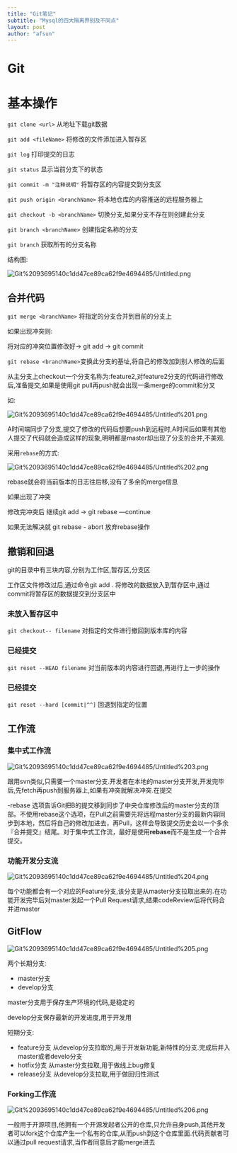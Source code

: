 ```yaml
---
title: "Git笔记"
subtitle: "Mysql的四大隔离界别及不同点"
layout: post
author: "afsun"
---
```

# Git

# 基本操作

`git clone <url>`      从地址下载git数据

`git add <fileName>`  将修改的文件添加进入暂存区

`git log` 打印提交的日志

`git status` 显示当前分支下的状态

`git commit -m "注释说明"`  将暂存区的内容提交到分支区

`git push origin <branchName>` 将本地仓库的内容推送的远程服务器上

`git checkout -b <branchName>`  切换分支,如果分支不存在则创建此分支

`git branch <branchName>` 创建指定名称的分支

`git branch`   获取所有的分支名称

结构图:

![Git%2093695140c1dd47ce89ca62f9e4694485/Untitled.png](http://tuchuansun.oss-cn-hangzhou.aliyuncs.com/typora/202005/09/134500-46636.png)

## 合并代码

`git merge <branchName>` 将指定的分支合并到目前的分支上

如果出现冲突则:

将对应的冲突位置修改好→ git add → git commit 

`git rebase <branchName>`变换此分支的基址,将自己的修改加到别人修改的后面

从主分支上checkout一个分支名称为:feature2,对feature2分支的代码进行修改后,准备提交,如果是使用git pull再push就会出现一条merge的commit和分叉

如:

![Git%2093695140c1dd47ce89ca62f9e4694485/Untitled%201.png](http://tuchuansun.oss-cn-hangzhou.aliyuncs.com/typora/202005/09/134535-791734.png)

A时间端同步了分支,提交了修改的代码后想要push到远程时,A时间后如果有其他人提交了代码就会造成这样的现象,明明都是master却出现了分支的合并,不美观.

采用`rebase`的方式:

![Git%2093695140c1dd47ce89ca62f9e4694485/Untitled%202.png](http://tuchuansun.oss-cn-hangzhou.aliyuncs.com/typora/202005/09/134535-995958.png)

rebase就会将当前版本的日志往后移,没有了多余的merge信息

如果出现了冲突

修改完冲突后 继续git add → git rebase —continue

如果无法解决就 git rebase - abort 放弃rebase操作

## 撤销和回退

git的目录中有三块内容,分别为工作区,暂存区,分支区

工作区文件修改过后,通过命令git add . 将修改的数据放入到暂存区中,通过commit将暂存区的数据提交到分支区中

### 未放入暂存区中

`git checkout-- filename` 对指定的文件进行撤回到版本库的内容

### 已经提交

`git reset --HEAD filename` 对当前版本的内容进行回退,再进行上一步的操作

### 已经提交

`git reset --hard [commit|^^]` 回退到指定的位置

## 工作流

### 集中式工作流
![Git%2093695140c1dd47ce89ca62f9e4694485/Untitled%203.png](http://tuchuansun.oss-cn-hangzhou.aliyuncs.com/typora/202005/09/134609-64281.png)

跟用svn类似,只需要一个master分支.开发者在本地的master分支开发,开发完毕后,先fetch再push到服务器上,如果有冲突就解决冲突.在提交

-rebase 选项告诉Git把B的提交移到同步了中央仓库修改后的master分支的顶部。不使用rebase这个选项，在Pull之前需要先将远程master分支的最新内容同步到本地，然后将自己的修改加进去，再Pull，这样会导致提交历史会以一个多余『合并提交』结尾。对于集中式工作流，最好是使用**rebase**而不是生成一个合并提交。

### 功能开发分支流

 

![Git%2093695140c1dd47ce89ca62f9e4694485/Untitled%204.png](http://tuchuansun.oss-cn-hangzhou.aliyuncs.com/typora/202005/09/134647-572258.png)

每个功能都会有一个对应的Feature分支,该分支是从master分支拉取出来的.在功能开发完毕后对master发起一个Pull Request请求,结果codeReview后将代码合并进master

## GitFlow

![Git%2093695140c1dd47ce89ca62f9e4694485/Untitled%205.png](http://tuchuansun.oss-cn-hangzhou.aliyuncs.com/typora/202005/09/134654-970186.png)

两个长期分支:

- master分支
- develop分支

master分支用于保存生产环境的代码,是稳定的

develop分支保存最新的开发进度,用于开发用

短期分支:

- feature分支  从develop分支拉取的,用于开发新功能,新特性的分支.完成后并入master或者develo分支
- hotfix分支  从master分支拉取,用于做线上bug修复
- release分支 从develop分支拉取,用于做回归性测试

### Forking工作流

![Git%2093695140c1dd47ce89ca62f9e4694485/Untitled%206.png](http://tuchuansun.oss-cn-hangzhou.aliyuncs.com/typora/202005/09/134721-888761.png)

一般用于开源项目,他拥有一个开源发起者公开的仓库,只允许自身push,其他开发者可以fork这个仓库产生一个私有的仓库,从而push到这个仓库里面.代码贡献者可以通过pull request请求,当作者同意后才能merge进去